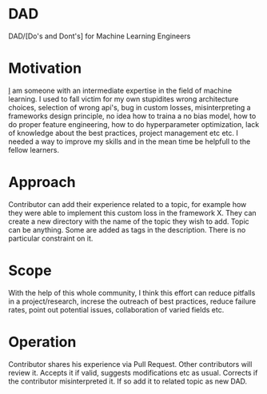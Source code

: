 # DAD
DAD/[Do's and Dont's] for Machine Learning Engineers

# Motivation
[I](https://github.com/Sreerag-ibtl) am someone with an intermediate expertise in the field of machine learning. I used to fall victim for my own stupidites wrong architecture choices, selection of wrong api's, bug in custom losses, misinterpreting a frameworks design principle, no idea how to traina a no bias model, how to do proper feature engineering, how to do hyperparameter optimization, lack of knowledge about the best practices, project management etc etc. I needed a way to improve my skills and in the mean time be helpfull to the fellow learners. 

# Approach
Contributor can add their experience related to a topic, for example how they were able to implement this custom loss in the framework X. They can create a new directory with the name of the topic they wish to add. Topic can be anything. Some are added as tags in the description. There is no particular constraint on it.

# Scope
With the help of this whole community, I think this effort can reduce pitfalls in a project/research, increse the outreach of best practices, reduce failure rates, point out potential issues, collaboration of varied fields etc.

# Operation

Contributor shares his experience via Pull Request. Other contributors will review it. Accepts it if valid, suggests modifications etc as usual. Corrects if the contributor misinterpreted it. If so add it to related topic as new DAD.
